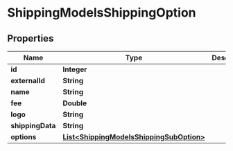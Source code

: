 

# ShippingModelsShippingOption

## Properties

Name | Type | Description | Notes
------------ | ------------- | ------------- | -------------
**id** | **Integer** |  |  [optional]
**externalId** | **String** |  |  [optional]
**name** | **String** |  |  [optional]
**fee** | **Double** |  |  [optional]
**logo** | **String** |  |  [optional]
**shippingData** | **String** |  |  [optional]
**options** | [**List&lt;ShippingModelsShippingSubOption&gt;**](ShippingModelsShippingSubOption.md) |  |  [optional]




